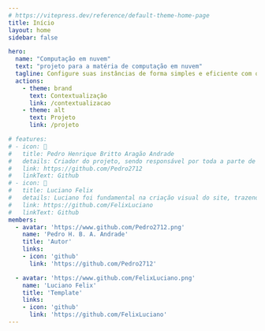 ```yaml
---
# https://vitepress.dev/reference/default-theme-home-page
title: Início
layout: home
sidebar: false

hero:
  name: "Computação em nuvem"
  text: "projeto para a matéria de computação em nuvem"
  tagline: Configure suas instâncias de forma simples e eficiente com o nosso guia completo de logs e monitoramento na nuvem.
  actions:
    - theme: brand
      text: Contextualização
      link: /contextualizacao
    - theme: alt
      text: Projeto
      link: /projeto

# features:
# - icon: 👨
#   title: Pedro Henrique Britto Aragão Andrade
#   details: Criador do projeto, sendo responsável por toda a parte de infraestrutura, configuração do site, documentação e contextualização do projeto.
#   link: https://github.com/Pedro2712
#   linkText: Github
# - icon: 👨
#   title: Luciano Felix
#   details: Luciano foi fundamental na criação visual do site, trazendo habilidades e expertise em design que agregaram valor estético e funcionalidade ao projeto. Com sua criatividade e atenção aos detalhes, ele contribuiu para uma experiência visualmente atraente e intuitiva para os visitantes do site.
#   link: https://github.com/FelixLuciano
#   linkText: Github
members:
  - avatar: 'https://www.github.com/Pedro2712.png'
    name: 'Pedro H. B. A. Andrade'
    title: 'Autor'
    links:
    - icon: 'github' 
      link: 'https://github.com/Pedro2712'

  - avatar: 'https://www.github.com/FelixLuciano.png'
    name: 'Luciano Felix'
    title: 'Template'
    links:
    - icon: 'github' 
      link: 'https://github.com/FelixLuciano'
---
```


<script setup>
  import {
  VPTeamPage,
  VPTeamPageTitle,
  VPTeamMembers
} from 'vitepress/theme'
</script>

<VPTeamPage class="VPHomeDocTeamPage">
  <VPTeamMembers size="small" :members="$frontmatter.members" />
</VPTeamPage>
